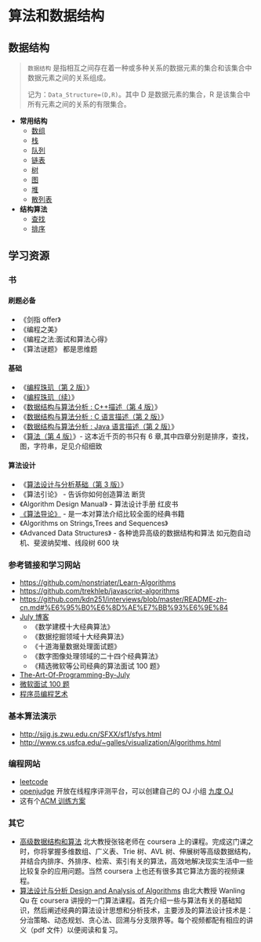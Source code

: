 # 算法和数据结构

## 数据结构

> `数据结构` 是指相互之间存在着一种或多种关系的数据元素的集合和该集合中数据元素之间的关系组成。
>
> 记为：`Data_Structure=(D,R)`。其中 D 是数据元素的集合，R 是该集合中所有元素之间的关系的有限集合。

- **常用结构**
  - [数组](data-structure/array.md)
  - [栈](data-structure/stack.md)
  - [队列](data-structure/queue.md)
  - [链表](data-structure/list.md)
  - [树](data-structure/tree)
  - [图](data-structure/graph.md)
  - [堆](data-structure/heap.md)
  - [散列表](data-structure/hash.md)
- **结构算法**
  - [查找](data-structure/search)
  - [排序](data-structure/sort)

## 学习资源

### 书

#### 刷题必备

- 《剑指 offer》
- 《编程之美》
- 《编程之法:面试和算法心得》
- 《算法谜题》 都是思维题

#### 基础

- 《[编程珠玑（第 2 版）](https://www.amazon.cn/gp/product/B00SFZH0DC/ref=as_li_qf_sp_asin_il_tl?ie=UTF8&camp=536&creative=3200&creativeASIN=B00SFZH0DC&linkCode=as2&tag=vastwork-23)》
- 《[编程珠玑（续）](https://www.amazon.cn/gp/product/B0150BMQDM/ref=as_li_qf_sp_asin_il_tl?ie=UTF8&camp=536&creative=3200&creativeASIN=B0150BMQDM&linkCode=as2&tag=vastwork-23)》
- 《[数据结构与算法分析 : C++描述（第 4 版）](https://www.amazon.cn/gp/product/B01LDG2DSG/ref=as_li_qf_sp_asin_il_tl?ie=UTF8&camp=536&creative=3200&creativeASIN=B01LDG2DSG&linkCode=as2&tag=vastwork-23)》
- 《[数据结构与算法分析 : C 语言描述（第 2 版）](https://www.amazon.cn/gp/product/B002WC7NGS/ref=as_li_qf_sp_asin_il_tl?ie=UTF8&camp=536&creative=3200&creativeASIN=B002WC7NGS&linkCode=as2&tag=vastwork-23)》
- 《[数据结构与算法分析 : Java 语言描述（第 2 版）](https://www.amazon.cn/gp/product/B01CNP0CG6/ref=as_li_qf_sp_asin_il_tl?ie=UTF8&camp=536&creative=3200&creativeASIN=B01CNP0CG6&linkCode=as2&tag=vastwork-23)》
- 《[算法（第 4 版）](https://www.amazon.cn/gp/product/B009OCFQ0O/ref=as_li_qf_sp_asin_il_tl?ie=UTF8&camp=536&creative=3200&creativeASIN=B009OCFQ0O&linkCode=as2&tag=vastwork-23)》- 这本近千页的书只有 6 章,其中四章分别是排序，查找，图，字符串，足见介绍细致

#### 算法设计

- 《[算法设计与分析基础（第 3 版）](https://www.amazon.cn/gp/product/B00S4HCQUI/ref=as_li_qf_sp_asin_il_tl?ie=UTF8&camp=536&creative=3200&creativeASIN=B00S4HCQUI&linkCode=as2&tag=vastwork-23)》
- 《算法引论》 - 告诉你如何创造算法 断货
- 《Algorithm Design Manual》 - 算法设计手册 红皮书
- [《算法导论》](https://www.amazon.cn/gp/product/B00AK7BYJY/ref=as_li_qf_sp_asin_il_tl?ie=UTF8&camp=536&creative=3200&creativeASIN=B00AK7BYJY&linkCode=as2&tag=vastwork-23) - 是一本对算法介绍比较全面的经典书籍
- 《Algorithms on Strings,Trees and Sequences》
- 《Advanced Data Structures》 - 各种诡异高级的数据结构和算法 如元胞自动机、斐波纳契堆、线段树 600 块

### 参考链接和学习网站

- https://github.com/nonstriater/Learn-Algorithms
- https://github.com/trekhleb/javascript-algorithms
- https://github.com/kdn251/interviews/blob/master/README-zh-cn.md#%E6%95%B0%E6%8D%AE%E7%BB%93%E6%9E%84
- [July 博客](http://blog.csdn.net/v_july_v)
  - 《数学建模十大经典算法》
  - 《数据挖掘领域十大经典算法》
  - 《十道海量数据处理面试题》
  - 《数字图像处理领域的二十四个经典算法》
  - 《精选微软等公司经典的算法面试 100 题》
- [The-Art-Of-Programming-By-July](https://github.com/julycoding/The-Art-Of-Programming-By-July)
- [微软面试 100 题](http://blog.csdn.net/column/details/ms100.html)
- [程序员编程艺术](http://blog.csdn.net/v_JULY_v/article/details/6460494)

### 基本算法演示

- <http://sjjg.js.zwu.edu.cn/SFXX/sf1/sfys.html>
- <http://www.cs.usfca.edu/~galles/visualization/Algorithms.html>

### 编程网站

- [leetcode](http://leetcode.com/)
- [openjudge](http://openjudge.cn/) 开放在线程序评测平台，可以创建自己的 OJ 小组 [九度 OJ](http://ac.jobdu.com/index.php)
- 这有个[ACM 训练方案](http://www.java3z.com/cwbwebhome/article/article19/res041.html)

### 其它

- [高级数据结构和算法](https://www.coursera.org/learn/gaoji-shuju-jiegou/) 北大教授张铭老师在 coursera 上的课程。完成这门课之时，你将掌握多维数组、广义表、Trie 树、AVL 树、伸展树等高级数据结构，并结合内排序、外排序、检索、索引有关的算法，高效地解决现实生活中一些比较复杂的应用问题。当然 coursera 上也还有很多其它算法方面的视频课程。
- [算法设计与分析 Design and Analysis of Algorithms](https://class.coursera.org/algorithms-001/lecture) 由北大教授 Wanling Qu 在 coursera 讲授的一门算法课程。首先介绍一些与算法有关的基础知识，然后阐述经典的算法设计思想和分析技术，主要涉及的算法设计技术是：分治策略、动态规划、贪心法、回溯与分支限界等。每个视频都配有相应的讲义（pdf 文件）以便阅读和复习。
